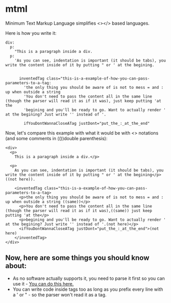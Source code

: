 # mtml

Minimum Text Markup Language simplifies &lt;>&lt;/> based languages.

Here is how you write it:

```
div:
  p:
    "This is a paragraph inside a div.
  p:
    'As you can see, indentation is important (it should be tabs), you write the content inside of it by putting " or ' at the begining.


      inventedTag class="this-is-a-example-of-how-you-can-pass-parameters-to-a-tag:
        'the only thing you should be aware of is not to mess = and : up when outside a string
        'You don't need to pass the content all in the same line (though the parser will read it as if it was), just keep putting 'at the
        'begining and you'll be ready to go. Want to actually render ' at the begining? Just write '' instead of '.

        ifYouDontWannaCloseATag justDont="put_the_:_at_the_end"
```

Now, let's compare this example with what it would be with <> notations (and some comments in (())double parenthesis):

```
<div>
  <p>
    This is a paragraph inside a div.</p>

  <p>
    As you can see, indentation is important (it should be tabs), you write the content inside of it by putting " or ' at the begining</p> ((not here)).

    <inventedTag class="this-is-a-example-of-how-you-can-pass-parameters-to-a-tag>
      <p>the only thing you should be aware of is not to mess = and : up when outside a string ((same))</p>
      <p>You don't need to pass the content all in the same line (though the parser will read it as if it was),((same)) just keep putting 'at the</p>
      <p>begining and you'll be ready to go. Want to actually render ' at the begining? Just write '' instead of '.(not here)</p>
      <ifYouDontWannaCloseATag justDont="put_the_:_at_the_end">(not here)
    </inventedTag>
</div>

```
## Now, here are some things you should know about:

- As no software actually supports it, you need to parse it first so you can use it - [You can do this here.](https://htmlpreview.github.io/?https://github.com/JeffVenancius/mtml/blob/main/index.html)
- You can write code inside tags too as long as you prefix every line with a ' or " - so the parser won't read it as a tag.
